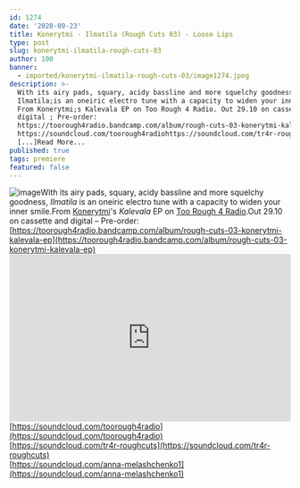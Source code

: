 ```yaml
---
id: 1274
date: '2020-09-23'
title: Konerytmi - Ilmatila (Rough Cuts 03) - Loose Lips
type: post
slug: konerytmi-ilmatila-rough-cuts-03
author: 100
banner:
  - imported/konerytmi-ilmatila-rough-cuts-03/image1274.jpeg
description: >-
  With its airy pads, squary, acidy bassline and more squelchy goodness,
  Ilmatila;is an oneiric electro tune with a capacity to widen your inner smile.
  From Konerytmi;s Kalevala EP on Too Rough 4 Radio. Out 29.10 on cassette and
  digital ; Pre-order:
  https://toorough4radio.bandcamp.com/album/rough-cuts-03-konerytmi-kalevala-ep
  https://soundcloud.com/toorough4radiohttps://soundcloud.com/tr4r-roughcutshttps://soundcloud.com/anna-melashchenko1
  [...]Read More...
published: true
tags: premiere
featured: false
---
```

![image](../imported/konerytmi-ilmatila-rough-cuts-03/image1274.jpeg)With its airy pads, squary, acidy bassline and more squelchy goodness, _Ilmatila_ is an oneiric electro tune with a capacity to widen your inner smile.From [Konerytmi](https://soundcloud.com/anna-melashchenko1)'s _Kalevala_ EP on [Too Rough 4 Radio](https://toorough4radio.bandcamp.com/).Out 29.10 on cassette and digital – Pre-order: [https://toorough4radio.bandcamp.com/album/rough-cuts-03-konerytmi-kalevala-ep](https://toorough4radio.bandcamp.com/album/rough-cuts-03-konerytmi-kalevala-ep)<iframe width='100%' height='300' scrolling='no' frameborder='no' allow='autoplay' src='https://w.soundcloud.com/player/?url=https%3A//api.soundcloud.com/tracks/898334536&color=%23ff5500&auto_play=false&hide_related=false&show_comments=true&show_user=true&show_reposts=false&show_teaser=true'></iframe>[https://soundcloud.com/toorough4radio](https://soundcloud.com/toorough4radio)  
[https://soundcloud.com/tr4r-roughcuts](https://soundcloud.com/tr4r-roughcuts)  
[https://soundcloud.com/anna-melashchenko1](https://soundcloud.com/anna-melashchenko1)